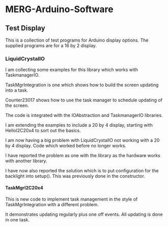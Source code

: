 # MERG-Arduino-Software

 ## Test Display
 
 This is a collection of test programs for Arduino display options. The supplied programs are for a 16 by 2 display.
 
 ### LiquidCrystalIO
 
 I am collecting some examples for this library which works with TaskmanagerIO.
 
 TaskMgrIntegration is one which shows how to build the screen updating into a task.
 
 Counter23017 shows how to use the task manager to schedule updating of the screen.
 
 The code is integrated with the IOAbstraction and TaskmanagerIO libraries.
 
 I am extending the examples to include a 20 by 4 display, starting with HelloI2C20x4 to sort out the basics.
 
 I am now having a big problem with LiquidCrystalIO not working with a 20 by 4 display. Code which worked before no longer works.
 
 I have reported the problem as one with the library as the hardware works with another library.
 
 I have now also reported the solution which is to put configuration for the backlight into setup(). This was previously done in the constructor.

 #### TaskMgrI2C20x4
 
 This is new code to implement task management in the style of TaskMgrIntegration with a different problem.
 
 It demonstrates updating regularly plus one off events. All updating is done in one task.
  
